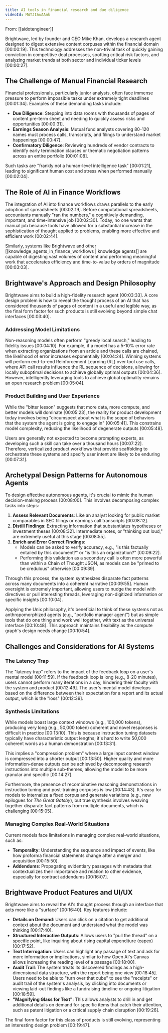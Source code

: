 ```yaml
---
title: AI tools in financial research and due diligence
videoId: MWTJIAwAAnk
---
```


From: [[aidotengineer]] <br/> 

Brightwave, led by founder and CEO Mike Khan, develops a research agent designed to digest extensive content corpuses within the financial domain <a class="yt-timestamp" data-t="00:00:19">[00:00:19]</a>. This technology addresses the non-trivial task of quickly gaining conviction in competitive deal processes, spotting critical risk factors, and analyzing market trends at both sector and individual ticker levels <a class="yt-timestamp" data-t="00:00:27">[00:00:27]</a>.

## The Challenge of Manual Financial Research

Financial professionals, particularly junior analysts, often face immense pressure to perform impossible tasks under extremely tight deadlines <a class="yt-timestamp" data-t="00:01:34">[00:01:34]</a>. Examples of these demanding tasks include:
*   **Due Diligence**: Stepping into data rooms with thousands of pages of content pre-term sheet and needing to quickly assess risks and opportunities <a class="yt-timestamp" data-t="00:00:31">[00:00:31]</a>.
*   **Earnings Season Analysis**: Mutual fund analysts covering 80-120 names must process calls, transcripts, and filings to understand market happenings <a class="yt-timestamp" data-t="00:00:47">[00:00:47]</a>.
*   **Confirmatory Diligence**: Reviewing hundreds of vendor contracts to identify early termination clauses or thematic negotiation patterns across an entire portfolio <a class="yt-timestamp" data-t="00:01:08">[00:01:08]</a>.

Such tasks are "frankly not a human-level intelligence task" <a class="yt-timestamp" data-t="00:01:21">[00:01:21]</a>, leading to significant human cost and stress when performed manually <a class="yt-timestamp" data-t="00:02:04">[00:02:04]</a>.

## The Role of AI in Finance Workflows

The integration of AI into finance workflows draws parallels to the early adoption of spreadsheets <a class="yt-timestamp" data-t="00:02:19">[00:02:19]</a>. Before computational spreadsheets, accountants manually "ran the numbers," a cognitively demanding, important, and time-intensive job <a class="yt-timestamp" data-t="00:02:30">[00:02:30]</a>. Today, no one wants that manual job because tools have allowed for a substantial increase in the sophistication of thought applied to problems, enabling more effective and efficient work <a class="yt-timestamp" data-t="00:02:44">[00:02:44]</a>.

Similarly, systems like Brightwave and other [[knowledge_agents_in_finance_workflows | knowledge agents]] are capable of digesting vast volumes of content and performing meaningful work that accelerates efficiency and time-to-value by orders of magnitude <a class="yt-timestamp" data-t="00:03:03">[00:03:03]</a>.

## Brightwave's Approach and Design Philosophy

Brightwave aims to build a high-fidelity research agent <a class="yt-timestamp" data-t="00:03:33">[00:03:33]</a>. A core design problem is how to reveal the thought process of an AI that has considered thousands of pages of content in a useful and legible way, as the final form factor for such products is still evolving beyond simple chat interfaces <a class="yt-timestamp" data-t="00:03:40">[00:03:40]</a>.

### Addressing Model Limitations
Non-reasoning models often perform "greedy local search," leading to fidelity issues <a class="yt-timestamp" data-t="00:04:10">[00:04:10]</a>. For example, if a model has a 5-10% error rate when extracting organizations from an article and these calls are chained, the likelihood of error increases exponentially <a class="yt-timestamp" data-t="00:04:24">[00:04:24]</a>. Winning systems will perform end-to-end Reinforcement Learning (RL) over tool use calls, where API call results influence the RL sequence of decisions, allowing for locally suboptimal decisions to achieve globally optimal outputs <a class="yt-timestamp" data-t="00:04:36">[00:04:36]</a>. However, intelligently leveraging tools to achieve global optimality remains an open research problem <a class="yt-timestamp" data-t="00:05:04">[00:05:04]</a>.

### Product Building and User Experience
While the "bitter lesson" suggests that more data, more compute, and better models will dominate <a class="yt-timestamp" data-t="00:05:23">[00:05:23]</a>, the reality for product development today involves being "circumspect about what is the scope of behaviors that the system the agent is going to engage in" <a class="yt-timestamp" data-t="00:05:41">[00:05:41]</a>. This constrains model complexity, reducing the likelihood of degenerate outputs <a class="yt-timestamp" data-t="00:05:48">[00:05:48]</a>.

Users are generally not expected to become prompting experts, as developing such a skill can take over a thousand hours <a class="yt-timestamp" data-t="00:07:22">[00:07:22]</a>. Therefore, verticalized product workflows that provide scaffolding to orchestrate these systems and specify user intent are likely to be enduring <a class="yt-timestamp" data-t="00:07:31">[00:07:31]</a>.

## Archetypal Design Patterns for Autonomous Agents

To design effective autonomous agents, it's crucial to mimic the human decision-making process <a class="yt-timestamp" data-t="00:08:00">[00:08:00]</a>. This involves decomposing complex tasks into steps:
1.  **Assess Relevant Documents**: Like an analyst looking for public market comparables in SEC filings or earnings call transcripts <a class="yt-timestamp" data-t="00:08:12">[00:08:12]</a>.
2.  **Distill Findings**: Extracting information that substantiates hypotheses or investment theses <a class="yt-timestamp" data-t="00:08:32">[00:08:32]</a>. Intermediate notes, or "thinking out loud," are extremely useful at this stage <a class="yt-timestamp" data-t="00:08:55">[00:08:55]</a>.
3.  **Enrich and Error Correct Findings**:
    *   Models can be asked to verify accuracy, e.g., "is this factually entailed by this document?" or "is this an organization?" <a class="yt-timestamp" data-t="00:09:22">[00:09:22]</a>.
    *   Performing this validation as a secondary call is often more powerful than within a Chain of Thought JSON, as models can be "primed to be credulous" otherwise <a class="yt-timestamp" data-t="00:09:39">[00:09:39]</a>.

Through this process, the system synthesizes disparate fact patterns across many documents into a coherent narrative <a class="yt-timestamp" data-t="00:09:55">[00:09:55]</a>. Human oversight is extremely important, allowing users to nudge the model with directives or pull interesting threads, leveraging non-digitized information or specific insights <a class="yt-timestamp" data-t="00:10:04">[00:10:04]</a>.

Applying the Unix philosophy, it's beneficial to think of these systems not as anthropomorphized agents (e.g., "portfolio manager agent") but as simple tools that do one thing and work well together, with text as the universal interface <a class="yt-timestamp" data-t="00:10:48">[00:10:48]</a>. This approach maintains flexibility as the compute graph's design needs change <a class="yt-timestamp" data-t="00:10:54">[00:10:54]</a>.

## Challenges and Considerations for AI Systems

### The Latency Trap
The "latency trap" refers to the impact of the feedback loop on a user's mental model <a class="yt-timestamp" data-t="00:11:59">[00:11:59]</a>. If the feedback loop is long (e.g., 8-20 minutes), users cannot perform many iterations in a day, hindering their faculty with the system and product <a class="yt-timestamp" data-t="00:12:49">[00:12:49]</a>. The user's mental model develops based on the difference between their expectation for a report and its actual output, which is the "loss" <a class="yt-timestamp" data-t="00:12:39">[00:12:39]</a>.

### Synthesis Limitations
While models boast large context windows (e.g., 100,000 tokens), producing very long (e.g., 50,000 token) coherent and novel responses is difficult in practice <a class="yt-timestamp" data-t="00:13:10">[00:13:10]</a>. This is because instruction tuning datasets typically have characteristic output lengths; it's hard to write 50,000 coherent words as a human demonstration <a class="yt-timestamp" data-t="00:13:31">[00:13:31]</a>.

This implies a "compression problem" where a large input context window is compressed into a shorter output <a class="yt-timestamp" data-t="00:13:50">[00:13:50]</a>. Higher quality and more information-dense outputs can be achieved by decomposing research instructions into multiple sub-themes, allowing the model to be more granular and specific <a class="yt-timestamp" data-t="00:14:27">[00:14:27]</a>.

Furthermore, the presence of recombinative reasoning demonstrations in instruction tuning and post-training corpuses is low <a class="yt-timestamp" data-t="00:14:43">[00:14:43]</a>. It's easy for models to internalize a fixed corpus and generate variations (e.g., new epilogues for *The Great Gatsby*), but true synthesis involves weaving together disparate fact patterns from multiple documents, which is challenging <a class="yt-timestamp" data-t="00:15:05">[00:15:05]</a>.

### Managing Complex Real-World Situations
Current models face limitations in managing complex real-world situations, such as:
*   **Temporality**: Understanding the sequence and impact of events, like how proforma financial statements change after a merger and acquisition <a class="yt-timestamp" data-t="00:15:50">[00:15:50]</a>.
*   **Addendums**: Propagating evidentiary passages with metadata that contextualizes their importance and relation to other evidence, especially for contract addendums <a class="yt-timestamp" data-t="00:16:07">[00:16:07]</a>.

## Brightwave Product Features and UI/UX

Brightwave aims to reveal the AI's thought process through an interface that acts more like a "surface" <a class="yt-timestamp" data-t="00:16:40">[00:16:40]</a>. Key features include:
*   **Details on Demand**: Users can click on a citation to get additional context about the document and understand what the model was thinking <a class="yt-timestamp" data-t="00:17:40">[00:17:40]</a>.
*   **Structured Interactive Outputs**: Allows users to "pull the thread" on a specific point, like inquiring about rising capital expenditure (capex) <a class="yt-timestamp" data-t="00:17:52">[00:17:52]</a>.
*   **Text Interrogation**: Users can highlight any passage of text and ask for more information or implications, similar to how Open AI's Canvas allows increasing the reading level of a passage <a class="yt-timestamp" data-t="00:18:00">[00:18:00]</a>.
*   **Audit Trail**: The system treats its discovered findings as a high-dimensional data structure, with the report being one view <a class="yt-timestamp" data-t="00:18:45">[00:18:45]</a>. Users need to be able to "turn over that cube" to see the "receipts" or audit trail of the system's analysis, by clicking into documents or viewing laid-out findings like a fundraising timeline or ongoing litigation <a class="yt-timestamp" data-t="00:18:59">[00:18:59]</a>.
*   **"Magnifying Glass for Text"**: This allows analysts to drill in and get additional details on demand for specific items that catch their attention, such as patent litigation or a critical supply chain disruption <a class="yt-timestamp" data-t="00:19:26">[00:19:26]</a>.

The final form factor for this class of products is still evolving, representing an interesting design problem <a class="yt-timestamp" data-t="00:19:47">[00:19:47]</a>.